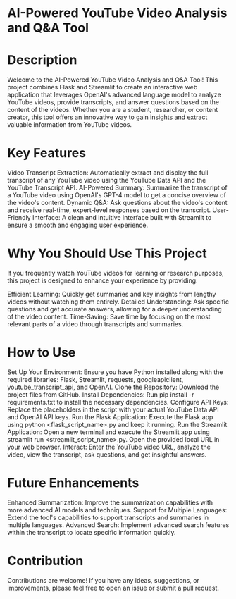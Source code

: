 # AI-Powered YouTube Video Analysis and Q&A Tool

# Description

Welcome to the AI-Powered YouTube Video Analysis and Q&A Tool! This project combines Flask and Streamlit to create an interactive web application that leverages OpenAI's advanced language model to analyze YouTube videos, provide transcripts, and answer questions based on the content of the videos. Whether you are a student, researcher, or content creator, this tool offers an innovative way to gain insights and extract valuable information from YouTube videos.

# Key Features

Video Transcript Extraction: Automatically extract and display the full transcript of any YouTube video using the YouTube Data API and the YouTube Transcript API.
AI-Powered Summary: Summarize the transcript of a YouTube video using OpenAI's GPT-4 model to get a concise overview of the video's content.
Dynamic Q&A: Ask questions about the video's content and receive real-time, expert-level responses based on the transcript.
User-Friendly Interface: A clean and intuitive interface built with Streamlit to ensure a smooth and engaging user experience.

# Why You Should Use This Project

If you frequently watch YouTube videos for learning or research purposes, this project is designed to enhance your experience by providing:

Efficient Learning: Quickly get summaries and key insights from lengthy videos without watching them entirely.
Detailed Understanding: Ask specific questions and get accurate answers, allowing for a deeper understanding of the video content.
Time-Saving: Save time by focusing on the most relevant parts of a video through transcripts and summaries.

# How to Use

Set Up Your Environment: Ensure you have Python installed along with the required libraries: Flask, Streamlit, requests, googleapiclient, youtube_transcript_api, and OpenAI.
Clone the Repository: Download the project files from GitHub.
Install Dependencies: Run pip install -r requirements.txt to install the necessary dependencies.
Configure API Keys: Replace the placeholders in the script with your actual YouTube Data API and OpenAI API keys.
Run the Flask Application: Execute the Flask app using python <flask_script_name>.py and keep it running.
Run the Streamlit Application: Open a new terminal and execute the Streamlit app using streamlit run <streamlit_script_name>.py. Open the provided local URL in your web browser.
Interact: Enter the YouTube video URL, analyze the video, view the transcript, ask questions, and get insightful answers.

# Future Enhancements

Enhanced Summarization: Improve the summarization capabilities with more advanced AI models and techniques.
Support for Multiple Languages: Extend the tool's capabilities to support transcripts and summaries in multiple languages.
Advanced Search: Implement advanced search features within the transcript to locate specific information quickly.

# Contribution

Contributions are welcome! If you have any ideas, suggestions, or improvements, please feel free to open an issue or submit a pull request.
